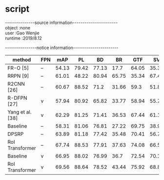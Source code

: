 # script

---------------source information-----------------------</br>
object  :none</br>
user    :Gao Wenjie</br>
runtime :2019/8.12</br>

----------------notice information-----------------------</br>

| method | FPN | mAP | PL | BD | BR | GTF | SV | LV | SH | TC | BC | ST | SBF | RA | HA | SP | HC |
| ------ | --- | --- | -- | -- | --- | -- | -- | -- | -- | -- | -- | --- | -- | -- | -- | -- | -- |
| FR-O [5] | – | 54.13 | 79.42 | 77.13 | 17.7 | 64.05 | 35.3 | 38.02 | 37.16 | 89.41 | 69.64 | 59.28 | 50.3 | 52.91 | 47.89 | 47.4 | 46.3 |
| RRPN [9] | – | 61.01 | 48.22 | 80.94 | 65.75 | 35.34 | 67.44 | 59.92 | 50.91 | 55.81 | 90.67 | 66.92 | 72.39 | 55.06 | 52.23 | 55.14 | 53.35 |
| R2CNN [26] | – | 60.67 | 88.52 | 71.2 | 31.66 | 59.3 | 51.85 | 56.19 | 57.25 | 90.81 | 72.84 | 67.38 | 56.69 | 52.84 | 53.08 | 51.94 | 53.58 |
| R-DFPN [27] | v | 57.94 | 80.92 | 65.82 | 33.77 | 58.94 | 55.77 | 50.94 | 54.78 | 90.33 | 66.34 | 68.66 | 48.73 | 51.76 | 55.1 | 51.32 | 35.88 |
| Yang et al. [38] | v | 62.29 | 81.25 | 71.41 | 36.53 | 67.44 | 61.16 | 50.91 | 56.6 | 90.67 | 68.09 | 72.39 | 55.06 | 55.6 | 62.44 | 53.35 | 51.47 | 
| Baseline | – | 58.31 | 81.06 | 76.81 | 27.22 | 69.75 | 38.99 | 39.07 | 38.3  | 89.97 | 75.53 | 65.74 | 63.48 | 59.37 | 48.11 | 56.86 | 44.46 |
| DPSRP | – | 63.89 | 81.18 | 77.42 | 35.48 | 70.41 | 56.74 | 50.42 | 53.56 | 89.97 | 79.68 | 76.48 | 61.99 | 59.94 | 53.34 | 64.04 | 47.76 |
| RoI Transformer | – | 67.74 | 88.53 | 77.91 | 37.63 | 74.08 | 66.53 | 62.97 | 66.57 | 90.5  | 79.46 | 76.75 | 59.04 | 56.73 | 62.54 | 61.29 | 55.56 |
| Baseline | v | 66.95 | 88.02 | 76.99 | 36.7  | 72.54 | 70.15 | 61.79 | 75.77 | 90.14 | 73.81 | 85.04 | 56.57 | 62.63 | 53.3  | 59.54 | 41.91 |
| RoI Transformer | v | 69.56 | 88.64 | 78.52 | 43.44 | 75.92 | 68.81 | 73.68 | 83.59 | 90.74 | 77.27 | 81.46 | 58.39 | 53.54 | 62.83 | 58.93 | 47.67 |
